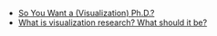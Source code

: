* [So You Want a (Visualization) Ph.D.?](https://medium.com/multiple-views-visualization-research-explained/so-you-want-a-visualization-ph-d-6e233122dcd7)
* [What is visualization research? What should it be?](https://medium.com/multiple-views-visualization-research-explained/what-is-visualization-research-what-should-it-be-8840a9ba658)
